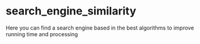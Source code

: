 # search_engine_similarity
Here you can find a search engine based in the best algorithms to improve running time and processing
